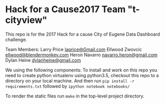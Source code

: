 # Hack for a Cause2017 Team "t-cityview"
This repo is for the 2017 Hack for a cause City of Eugene Data Dashboard challenge.

Team Members:
Larry Price        laprice@Gmail.com
Ellwood Zwovcic    ellwood@blendermonkey.com
Heron Navarro      navarro.heron@gmail.com
Dylan Heine        dylanheine@gmail.com


We using the following components:
To install and work on this repo you need to create python virtualenv using python3.5,
checkout this repo to a directory on your local machine. And then run
`pip install -r requirements.txt` followed by `ipython notebook notebooks/`

To render the static files run `make` in the top-level project directory.

